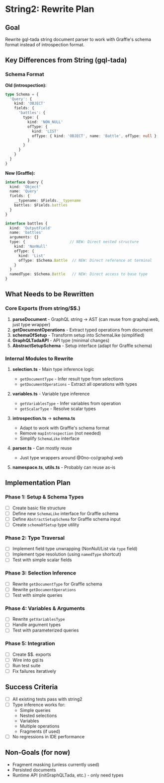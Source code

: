 # String2: Rewrite Plan

## Goal
Rewrite gql-tada string document parser to work with Graffle's schema format instead of introspection format.

## Key Differences from String (gql-tada)

### Schema Format

**Old (introspection):**
```typescript
type Schema = {
  'Query': {
    kind: 'OBJECT'
    fields: {
      'battles': {
        type: {
          kind: 'NON_NULL'
          ofType: {
            kind: 'LIST'
            ofType: { kind: 'OBJECT', name: 'Battle', ofType: null }
          }
        }
      }
    }
  }
}
```

**New (Graffle):**
```typescript
interface Query {
  kind: 'Object'
  name: 'Query'
  fields: {
    __typename: $Fields.__typename
    battles: $Fields.battles
  }
}

interface battles {
  kind: 'OutputField'
  name: 'battles'
  arguments: {}
  type: {                    // NEW: Direct nested structure
    kind: 'NonNull'
    ofType: {
      kind: 'List'
      ofType: $Schema.Battle  // NEW: Direct reference at terminal
    }
  }
  namedType: $Schema.Battle   // NEW: Direct access to base type
}
```

## What Needs to be Rewritten

### Core Exports (from string/$$.)

1. **parseDocument** - GraphQL string → AST (can reuse from graphql.web, just type wrapper)
2. **getDocumentOperations** - Extract typed operations from document
3. **schemaOfSetup** - Transform setup into SchemaLike (simplified)
4. **GraphQLTadaAPI** - API type (minimal changes)
5. **AbstractSetupSchema** - Setup interface (adapt for Graffle schema)

### Internal Modules to Rewrite

1. **selection.ts** - Main type inference logic
   - `getDocumentType` - Infer result type from selections
   - `getDocumentOperations` - Extract all operations with types

2. **variables.ts** - Variable type inference
   - `getVariablesType` - Infer variables from operation
   - `getScalarType` - Resolve scalar types

3. **introspection.ts** → **schema.ts**
   - Adapt to work with Graffle's schema format
   - Remove `mapIntrospection` (not needed)
   - Simplify `SchemaLike` interface

4. **parser.ts** - Can mostly reuse
   - Just type wrappers around @0no-co/graphql.web

5. **namespace.ts**, **utils.ts** - Probably can reuse as-is

## Implementation Plan

### Phase 1: Setup & Schema Types
- [ ] Create basic file structure
- [ ] Define new `SchemaLike` interface for Graffle schema
- [ ] Define `AbstractSetupSchema` for Graffle schema input
- [ ] Create `schemaOfSetup` type utility

### Phase 2: Type Traversal
- [ ] Implement field type unwrapping (NonNull/List via `type` field)
- [ ] Implement type resolution (using `namedType` shortcut)
- [ ] Test with simple scalar fields

### Phase 3: Selection Inference
- [ ] Rewrite `getDocumentType` for Graffle schema
- [ ] Rewrite `getDocumentOperations`
- [ ] Test with simple queries

### Phase 4: Variables & Arguments
- [ ] Rewrite `getVariablesType`
- [ ] Handle argument types
- [ ] Test with parameterized queries

### Phase 5: Integration
- [ ] Create $$. exports
- [ ] Wire into gql.ts
- [ ] Run test suite
- [ ] Fix failures iteratively

## Success Criteria

- [ ] All existing tests pass with string2
- [ ] Type inference works for:
  - Simple queries
  - Nested selections
  - Variables
  - Multiple operations
  - Fragments (if used)
- [ ] No regressions in IDE performance

## Non-Goals (for now)

- Fragment masking (unless currently used)
- Persisted documents
- Runtime API (initGraphQLTada, etc.) - only need types
